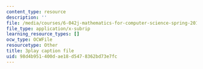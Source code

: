 ```yaml
---
content_type: resource
description: ''
file: /media/courses/6-042j-mathematics-for-computer-science-spring-2015/98d4b951400dae18d5478362bd73e7fc_hVerxuP4cFg.srt
file_type: application/x-subrip
learning_resource_types: []
ocw_type: OCWFile
resourcetype: Other
title: 3play caption file
uid: 98d4b951-400d-ae18-d547-8362bd73e7fc
---
```

